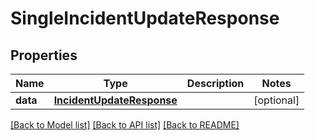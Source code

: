 # SingleIncidentUpdateResponse

## Properties
Name | Type | Description | Notes
------------ | ------------- | ------------- | -------------
**data** | [**IncidentUpdateResponse**](IncidentUpdateResponse.md) |  | [optional] 

[[Back to Model list]](../README.md#documentation-for-models) [[Back to API list]](../README.md#documentation-for-api-endpoints) [[Back to README]](../README.md)

